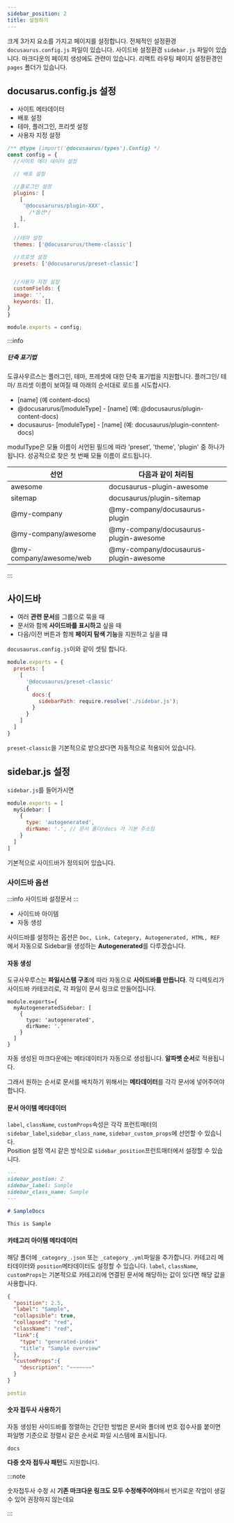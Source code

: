 ```yaml
---
sidebar_position: 2
title: 설정하기
---
```


크게 3가지 요소를 가지고 페이지를 설정합니다.
전체적인 설정환경 `docusaurus.config.js` 파일이 있습니다.
사이드바 설정환경 `sidebar.js` 파일이 있습니다. 마크다운의 페이지 생성에도 관련이 있습니다.
리액트 라우팅 페이지 설정환경인 `pages` 폴더가 있습니다.

## docusarus.config.js 설정

- 사이트 메타데이터
- 배포 설정
- 테마, 플러그인, 프리셋 설정
- 사용자 지정 설정

```javascript title="docusarus.config.js"
/** @type {import('@docusaurus/types').Config} */
const config = {
  //사이트 메타 데이터 설정

  // 배포 설정

  //플로그인 설정
  plugins: [
    [
     '@docusarurus/plugin-XXX',
       /*옵션*/
    ],
  ],

  //테마 설정
  themes: ['@docusarurus/theme-classic']

  //프로셋 설정
  presets: ['@docusarurus/preset-classic']


  //사용자 지정 설정
  customFields: {
  image: '',
  keywords: [],
}
}

module.exports = config;

```

:::info

##### 단축 표기법

도큐사우르스는 플러그인, 테마, 프레셋에 대한 단축 표기법을 지원합니다. 플러그인/ 테마/ 프리셋 이름이 보여질 때 아래의 순서대로 로드를 시도합시다.

- [name] (예 content-docs)
- @docusarurus/[moduleType] - [name] (예: @docusaurus/plugin-content-docs)
- docusaurus- [moduleType] - [name] (예: docusaurus/plugin-conntent-docs)

modulType은 모듈 이름이 서언된 필드에 따라 'preset', 'theme', 'plugin' 중 하나가 됩니다. 성공적으로 찾은 첫 번째 모듈 이름이 로드됩니다.

| 선언                    | 다음과 같이 처리됨                    |
| ----------------------- | ------------------------------------- |
| awesome                 | docusaurus-plugin-awesome             |
| sitemap                 | docusaurus/plugin-sitemap             |
| @my-company             | @my-company/docusaurus-plugin         |
| @my-company/awesome     | @my-company/docusaurus-plugin-awesome |
| @my-company/awesome/web | @my-company/docusaurus-plugin-awesome |

:::

## 사이드바

- 여러 **관련 문서**를 그룹으로 묶을 때
- 문서와 함께 **사이드바를 표시하고** 싶을 때
- 다음/이전 버튼과 함께 **페이지 탐색 기능**을 지원하고 싶을 떄

`docusaurus.config.js`이와 같이 셋팅 합니다.

```javascript title="docusaurus.config.js"
module.exports = {
  presets: [
    [
      '@docusaurus/preset-classic'
      {
        docs:{
          sidebarPath: require.resolve('./sidebar.js');
        }
      }
    ]
  ]
}
```

`preset-classic`을 기본적으로 받으셨다면 자동적으로 적용되어 있습니다.<br/>

## sidebar.js 설정

`sidebar.js`를 들어가시면

```javascript title="sidebar.js"
module.exports = [
  mySidebar: [
    {
      type: 'autogenerated',
      dirName: '.', // 문서 폴더/docs 가 기본 주소임
    }
  ]
]
```

기본적으로 사이드바가 정의되어 있습니다.

### 사이드바 옵션

:::info
사이드바 설정문서
:::

- 사이드바 아이템
- 자동 생성

사이드바를 설정하는 옵션은 `Doc, Link, Category, Autogenerated, HTML, REF` 에서 자동으로 Sidebar을 생성하는 **Autogenerated**를 다루겠습니다.

#### 자동 생성

도규사우루스는 **파일시스템 구조**에 따라 자동으로 **사이드바를 만듭니다**. 각 디렉토리가 사이드바 카테코리로, 각 파일이 문서 링크로 만들어집니다.

```djavascript title="sidebar.js"
module.exports={
  myAutogeneratedSidebar: [
    {
      type: 'autogenerated',
      dirName: '.'
    }
  ]
}
```

자동 생성된 마크다운에는 메타데이터가 자동으로 생성됩니다. **알파벳 순서**로 적용됩니다.<br/>

그래서 원하는 순서로 문서를 배치하기 위해서는 **메타데이터**를 각각 문서에 넣어주어야합니다.

#### 문서 아이템 메타데이터

`label`, `className`, `customProps`속성은 각각 프런트매터의 `sidebar_label`,`sidebar_class_name`, `sidebar_custom_props`에 선언할 수 있습니다. <br/>Position 설정 역시 같은 방식으로 `sidebar_position`프런트매터에서 설정할 수 있습니다.

```markdown title="docs/../sample.md"
---
sidebar_postion: 2
sidebar_label: Sample
sidebar_class_name: Sample
---

# SampleDocs

This is Sample
```

#### 카테고리 아이템 메타데이터

해당 폴더에 `_category_.json` 또는 `_category_.yml`파일을 추가합니다. 카테고리 메타데이터와 `position`메타데이터도 설정할 수 있습니다. `label`, `className`, `customProps`는 기본적으로 카테고리에 연결된 문서에 해당하는 값이 있다면 해당 값을 사용합니다.

```Json
{
  "position": 2.5,
  "label": "Sample",
  "collapsible": true,
  "collapsed": "red",
  "className": "red",
  "link":{
    "type": "generated-index"
    "title": "Sample overview"
  },
  "customProps":{
    "description": "~~~~~~~"
  }
}
```

```yaml
postio
```

#### 숫자 접두사 사용하기

자동 생성된 사이드바를 정렬하는 간단한 방법은 문서와 폴더에 번호 접수사를 붙이면 파일명 기준으로 정렬시 같은 순서로 파일 시스템에 표시됩니다.

```ba
docs

```

**다중 숫자 접두사 패턴**도 지원합니다.

:::note

숫자접두사 수정 시 **기존 마크다운 링크도 모두 수정해주어야**해서 번거로운 작업이 생길수 있어 권장하지 않는데요

:::
